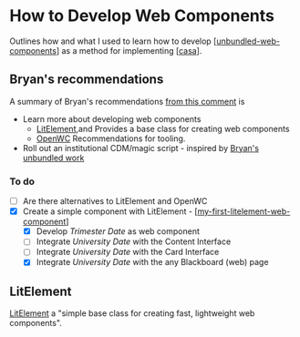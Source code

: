 # How to Develop Web Components

Outlines how and what I used to learn how to develop [[unbundled-web-components]] as a method for implementing [[casa]].

## Bryan's recommendations

A summary of Bryan's recommendations [from this comment](https://djon.es/blog/2020/08/01/pondering-if-and-how-hax-web-components-fit-in-blackboard/) is

- Learn more about developing web components
  - [LitElement](https://lit-element.polymer-project.org/try),and
    Provides a base class for creating web components
  - [OpenWC](https://open-wc.org/)
    Recommendations for tooling.
- Roll out an institutional CDM/magic script - inspired by [Bryan's unbundled work](https://github.com/elmsln/unbundled-webcomponents)

### To do

- [ ] Are there alternatives to LitElement and OpenWC
- [X] Create a simple component with LitElement - [[my-first-litelement-web-component]]
  - [X] Develop *Trimester Date* as web component
  - [ ] Integrate *University Date* with the Content Interface
  - [ ] Integrate *University Date* with the Card Interface
  - [X] Integrate *University Date* with the any Blackboard (web) page

## LitElement

[LitElement](https://lit-element.polymer-project.org/) a "simple base class for creating fast, lightweight web components".

[//begin]: # "Autogenerated link references for markdown compatibility"
[casa]: casa "Contextually Appropriate Scaffolding Assemblages (CASA)"
[//end]: # "Autogenerated link references"
[//begin]: # "Autogenerated link references for markdown compatibility"
[unbundled-web-components]: <Web development/unbundled-web-components.md> "Unbundled web components"
[casa]: casa.md "Contextually Appropriate Scaffolding Assemblages (CASA)"
[my-first-litelement-web-component]: <Web development/my-first-litelement-web-component.md> "My First LitElement Web Component"
[//end]: # "Autogenerated link references"
